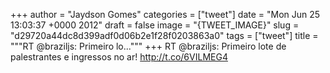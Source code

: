 
+++
author = "Jaydson Gomes"
categories = ["tweet"]
date = "Mon Jun 25 13:03:37 +0000 2012"
draft = false
image = "{TWEET_IMAGE}"
slug = "d29720a44dc8d399adf0d06b2e1f28f0203863a0"
tags = ["tweet"]
title = """RT @braziljs: Primeiro lo..."""
+++
RT @braziljs: Primeiro lote de palestrantes e ingressos no ar! http://t.co/6VILMEG4
